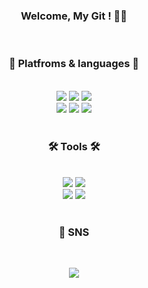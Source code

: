 <div align="Center">

###  Welcome, My Git ! 👋🏻

 </div>
 
<br/>

<div align="Center">

### 🌟 Platfroms & languages 🌟



<br/>
 
 
  <img src="https://img.shields.io/badge/Python-007396?style=for-the-badge&logo=Python&logoColor=white" />
  <img src="https://img.shields.io/badge/MySQL-4479A1?style=for-the-badge&logo=MySQL&logoColor=white" />
  <img src="https://img.shields.io/badge/AWS-232F3E?style=for-the-badge&logo=Amazon AWS&logoColor=white" />
  <br/>
  <img src="https://img.shields.io/badge/Jupyter Notebook-E34F26?style=for-the-badge&logo=Jupyter&logoColor=white" />
  <img src="https://img.shields.io/badge/Java-F7DF1E?style=for-the-badge&logo=Java&logoColor=white" />
  <img src="https://img.shields.io/badge/EC2-FF9900?style=for-the-badge&logo=Amazon EC2&logoColor=white" />
</div>  

<br/>

<div align="Center">

### 🛠 Tools 🛠

<br/>

<div>

  <img src="https://img.shields.io/badge/PyCharm-000000?style=for-the-badge&logo=PyCharm&logoColor=white"/>
  <img src="https://img.shields.io/badge/Visual Studio Code-007ACC?style=for-the-badge&logo=Visual Studio Code&logoColor=white"/> 
  <br/>
  <img src="https://img.shields.io/badge/Android Studio-428813?style=for-the-badge&logo=Android Studio&logoColor=white"/>
  <img src="https://img.shields.io/badge/Github-000000?style=for-the-badge&logo=Github&logoColor=white"/> 

</div>

<br/> 

### 🎨 SNS
  
<div align='Center'>
  <br/> 
  
[<img src="https://img.shields.io/badge/Tistory-F37626?style=for-the-badge&logo=Tistory&logoColor=white"/>](https://yu1129.tistory.com/)

